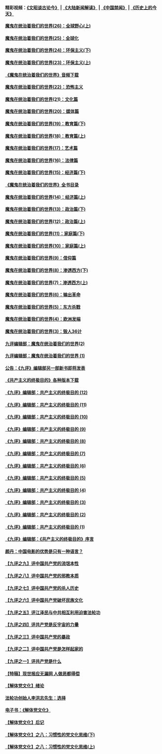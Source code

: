 #### 精彩视频：[《文昭谈古论今》](https://github.com/gfw-breaker/wenzhao/blob/master/README.md?t=12110030) | [《大陆新闻解读》](https://github.com/gfw-breaker/ntdtv-comedy/blob/master/README.md?t=12110030) | [《中国禁闻》](https://github.com/gfw-breaker/ntdtv-news/blob/master/README.md?t=12110030) | [《历史上的今天》](https://github.com/gfw-breaker/today-in-history/blob/master/README.md?t=12110030) 

#### [魔鬼在统治着我们的世界(26)：全球野心(上)](../pages/nsc422/n10900318.md?t=12110030) 

#### [魔鬼在统治着我们的世界(25)：全球化](../pages/nsc422/n10788205.md?t=12110030) 

#### [魔鬼在统治着我们的世界(24)：环保主义(下)](../pages/nsc422/n10695307.md?t=12110030) 

#### [魔鬼在统治着我们的世界(23)：环保主义(上)](../pages/nsc422/n10688613.md?t=12110030) 

#### [《魔鬼在统治着我们的世界》音频下载](../pages/nsc422/n10635553.md?t=12110030) 

#### [魔鬼在统治着我们的世界(22)：恐怖主义](../pages/nsc422/n10614727.md?t=12110030) 

#### [魔鬼在统治着我们的世界(21)：文化篇](../pages/nsc422/n10597706.md?t=12110030) 

#### [魔鬼在统治着我们的世界(20)：媒体篇](../pages/nsc422/n10586579.md?t=12110030) 

#### [魔鬼在统治着我们的世界(19)：教育篇(下)](../pages/nsc422/n10564808.md?t=12110030) 

#### [魔鬼在统治着我们的世界(18)：教育篇(上)](../pages/nsc422/n10526970.md?t=12110030) 

#### [魔鬼在统治着我们的世界(17)：艺术篇](../pages/nsc422/n10499093.md?t=12110030) 

#### [魔鬼在统治着我们的世界(16)：法律篇](../pages/nsc422/n10485969.md?t=12110030) 

#### [魔鬼在统治着我们的世界(15)：经济篇(下)](../pages/nsc422/n10469975.md?t=12110030) 

#### [《魔鬼在统治着我们的世界》全书目录](../pages/nsc422/n10464261.md?t=12110030) 

#### [魔鬼在统治着我们的世界(14)：经济篇(上)](../pages/nsc422/n10457370.md?t=12110030) 

#### [魔鬼在统治着我们的世界(13)：政治篇(下)](../pages/nsc422/n10448270.md?t=12110030) 

#### [魔鬼在统治着我们的世界(12)：政治篇(上)](../pages/nsc422/n10444576.md?t=12110030) 

#### [魔鬼在统治着我们的世界(11)：家庭篇(下)](../pages/nsc422/n10440961.md?t=12110030) 

#### [魔鬼在统治着我们的世界(10)：家庭篇(上)](../pages/nsc422/n10435448.md?t=12110030) 

#### [魔鬼在统治着我们的世界(9)：信仰篇](../pages/nsc422/n10432159.md?t=12110030) 

#### [魔鬼在统治着我们的世界(8)：渗透西方(下)](../pages/nsc422/n10429603.md?t=12110030) 

#### [魔鬼在统治着我们的世界(7)：渗透西方(上)](../pages/nsc422/n10426013.md?t=12110030) 

#### [魔鬼在统治着我们的世界(6)：输出革命](../pages/nsc422/n10421536.md?t=12110030) 

#### [魔鬼在统治着我们的世界(5)：东方杀戮](../pages/nsc422/n10417707.md?t=12110030) 

#### [魔鬼在统治着我们的世界(4)：欧洲发端](../pages/nsc422/n10414890.md?t=12110030) 

#### [魔鬼在统治着我们的世界(3)：毁人36计](../pages/nsc422/n10411583.md?t=12110030) 

#### [九评编辑部：魔鬼在统治着我们的世界(2)](../pages/nsc422/n10410036.md?t=12110030) 

#### [九评编辑部：魔鬼在统治着我们的世界 (1)](../pages/nsc422/n10406825.md?t=12110030) 

#### [公告：《九评》编辑部另一部新书即将发表](../pages/nsc422/n10405104.md?t=12110030) 

#### [《共产主义的终极目的》各种版本下载](../pages/nsc422/n10022138.md?t=12110030) 

#### [《九评》编辑部：共产主义的终极目的 (12)](../pages/nsc422/n9933272.md?t=12110030) 

#### [《九评》编辑部：共产主义的终极目的 (11)](../pages/nsc422/n9924973.md?t=12110030) 

#### [《九评》编辑部：共产主义的终极目的 (10)](../pages/nsc422/n9920883.md?t=12110030) 

#### [《九评》编辑部：共产主义的终极目的 (9)](../pages/nsc422/n9916363.md?t=12110030) 

#### [《九评》编辑部：共产主义的终极目的 (8)](../pages/nsc422/n9912488.md?t=12110030) 

#### [《九评》编辑部：共产主义的终极目的 (7)](../pages/nsc422/n9901176.md?t=12110030) 

#### [《九评》编辑部：共产主义的终极目的 (6)](../pages/nsc422/n9899359.md?t=12110030) 

#### [《九评》编辑部：共产主义的终极目的 (5)](../pages/nsc422/n9893174.md?t=12110030) 

#### [《九评》编辑部：共产主义的终极目的 (4)](../pages/nsc422/n9891246.md?t=12110030) 

#### [《九评》编辑部：共产主义的终极目的 (3)](../pages/nsc422/n9879879.md?t=12110030) 

#### [《九评》编辑部：共产主义的终极目的 (2)](../pages/nsc422/n9876205.md?t=12110030) 

#### [《九评》编辑部：共产主义的终极目的 (1)](../pages/nsc422/n9865857.md?t=12110030) 

#### [《九评》编辑部：《共产主义的终极目的》序言](../pages/nsc422/n9862666.md?t=12110030) 

#### [颜丹：中国电影的优势是只有一种语言？](../pages/nsc422/n9583062.md?t=12110030) 

#### [【九评之九】评中国共产党的流氓本性](../pages/nsc422/n737542.md?t=12110030) 

#### [【九评之八】评中国共产党的邪教本质](../pages/nsc422/n735942.md?t=12110030) 

#### [【九评之七】评中国共产党的杀人历史](../pages/nsc422/n733806.md?t=12110030) 

#### [【九评之六】评中国共产党破坏民族文化](../pages/nsc422/n731667.md?t=12110030) 

#### [【九评之五】评江泽民与中共相互利用迫害法轮功](../pages/nsc422/n730058.md?t=12110030) 

#### [【九评之四】评共产党是反宇宙的力量](../pages/nsc422/n727814.md?t=12110030) 

#### [【九评之三】评中国共产党的暴政](../pages/nsc422/n725597.md?t=12110030) 

#### [【九评之二】评中国共产党是怎样起家的](../pages/nsc422/n723946.md?t=12110030) 

#### [【九评之一】评共产党是什么](../pages/nsc422/n722529.md?t=12110030) 

#### [【特稿】现世报应无漏网 人做恶都得偿](../pages/nsc422/n4215167.md?t=12110030) 

#### [【解体党文化】绪论](../pages/nsc422/n1449356.md?t=12110030) 

#### [法轮功创始人李洪志先生：选择](../pages/nsc422/n3580738.md?t=12110030) 

#### [电子书：《解体党文化》](../pages/nsc422/n1573484.md?t=12110030) 

#### [【解体党文化】后记](../pages/nsc422/n1531999.md?t=12110030) 

#### [【解体党文化】之八：习惯性的党文化思维(下)](../pages/nsc422/n1526477.md?t=12110030) 

#### [【解体党文化】之八：习惯性的党文化思维(上)](../pages/nsc422/n1520631.md?t=12110030) 

